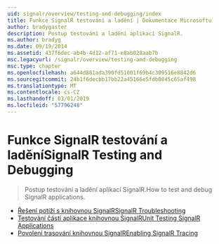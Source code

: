 ```yaml
---
uid: signalr/overview/testing-and-debugging/index
title: Funkce SignalR testování a ladění | Dokumentace Microsoftu
author: bradygaster
description: Postup testování a ladění aplikací SignalR.
ms.author: bradyg
ms.date: 09/19/2014
ms.assetid: 437f6dec-ab4b-4d12-af71-e8ab028aab7b
msc.legacyurl: /signalr/overview/testing-and-debugging
msc.type: chapter
ms.openlocfilehash: a644d881ada390fd51001f69b4c309516e8842d6
ms.sourcegitcommit: 24b1f6decbb17bb22a45166e5fdb0845c65af498
ms.translationtype: MT
ms.contentlocale: cs-CZ
ms.lasthandoff: 03/01/2019
ms.locfileid: "57796248"
---
```

<a name="signalr-testing-and-debugging"></a><span data-ttu-id="ff25c-103">Funkce SignalR testování a ladění</span><span class="sxs-lookup"><span data-stu-id="ff25c-103">SignalR Testing and Debugging</span></span>
====================
> <span data-ttu-id="ff25c-104">Postup testování a ladění aplikací SignalR.</span><span class="sxs-lookup"><span data-stu-id="ff25c-104">How to test and debug SignalR applications.</span></span>


- [<span data-ttu-id="ff25c-105">Řešení potíží s knihovnou SignalR</span><span class="sxs-lookup"><span data-stu-id="ff25c-105">SignalR Troubleshooting</span></span>](troubleshooting.md)
- [<span data-ttu-id="ff25c-106">Testování částí aplikace knihovnou SignalR</span><span class="sxs-lookup"><span data-stu-id="ff25c-106">Unit Testing SignalR Applications</span></span>](unit-testing-signalr-applications.md)
- [<span data-ttu-id="ff25c-107">Povolení trasování knihovnou SignalR</span><span class="sxs-lookup"><span data-stu-id="ff25c-107">Enabling SignalR Tracing</span></span>](enabling-signalr-tracing.md)
